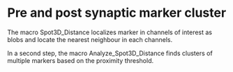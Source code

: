 # Pre and post synaptic marker cluster 

The macro Spot3D_Distance localizes marker in channels of interest as blobs and locate the nearest neighbour in each channels. 

In a second step, the macro Analyze_Spot3D_Distance finds clusters of multiple markers based on the proximity threshold.

